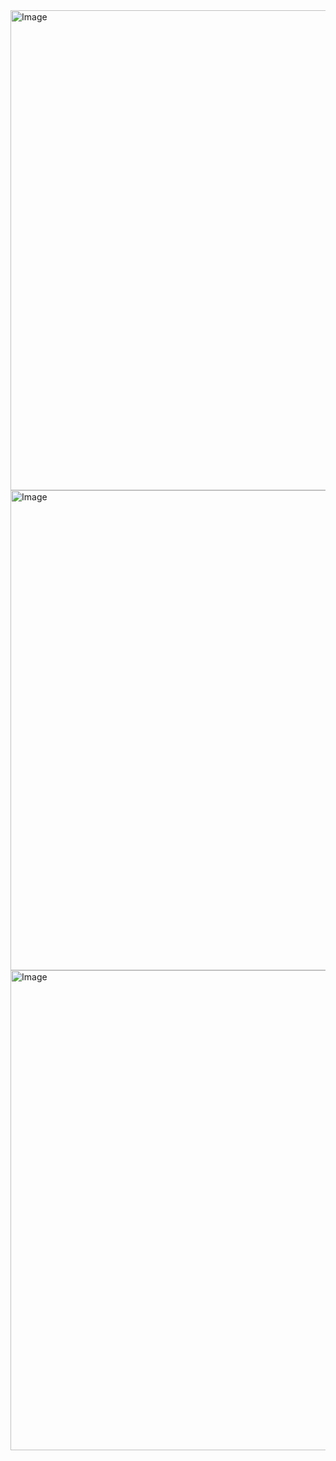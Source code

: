 <img width="1366" height="768" alt="Image" src="https://github.com/user-attachments/assets/d105af76-881e-4ee3-bceb-9ae5eddc1cd9" />
<img width="1366" height="768" alt="Image" src="https://github.com/user-attachments/assets/9e7a7c29-a6da-4c28-afcf-2a6a114ac4ba" />
<img width="1366" height="768" alt="Image" src="https://github.com/user-attachments/assets/50d33519-4391-420f-bf54-1b4591e99c2a" />
